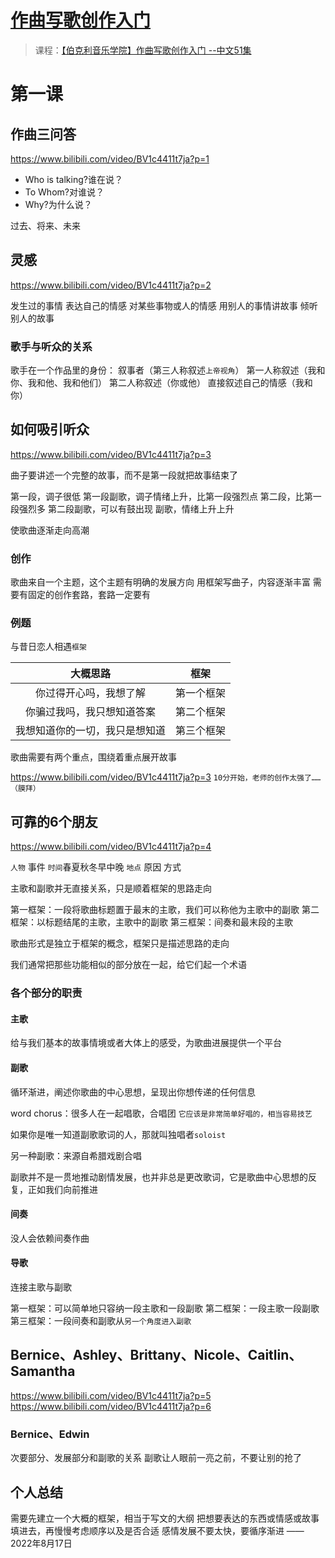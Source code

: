 # [作曲写歌创作入门](https://github.com/noteMay/noteMay.github.io/issues/19)

> 课程：[【伯克利音乐学院】作曲写歌创作入门 --中文51集](https://www.bilibili.com/video/BV1c4411t7ja)

# 第一课

## 作曲三问答

<https://www.bilibili.com/video/BV1c4411t7ja?p=1>

- Who is talking?谁在说？
- To Whom?对谁说？
- Why?为什么说？

过去、将来、未来

## 灵感

<https://www.bilibili.com/video/BV1c4411t7ja?p=2>

发生过的事情
表达自己的情感
对某些事物或人的情感
用别人的事情讲故事
倾听别人的故事

### 歌手与听众的关系

歌手在一个作品里的身份：
叙事者（第三人称叙述`上帝视角`）
第一人称叙述（我和你、我和他、我和他们）
第二人称叙述（你或他）
直接叙述自己的情感（我和你）

## 如何吸引听众

<https://www.bilibili.com/video/BV1c4411t7ja?p=3>

曲子要讲述一个完整的故事，而不是第一段就把故事结束了

第一段，调子很低
第一段副歌，调子情绪上升，比第一段强烈点
第二段，比第一段强烈多
第二段副歌，可以有鼓出现
副歌，情绪上升上升

使歌曲逐渐走向高潮

### 创作

歌曲来自一个主题，这个主题有明确的发展方向
用框架写曲子，内容逐渐丰富
需要有固定的创作套路，套路一定要有

### 例题

与昔日恋人相遇`框架`

|大概思路|框架|
|:---:|:---:|
|你过得开心吗，我想了解|第一个框架|
|你骗过我吗，我只想知道答案|第二个框架|
|我想知道你的一切，我只是想知道|第三个框架|

歌曲需要有两个重点，围绕着重点展开故事

<https://www.bilibili.com/video/BV1c4411t7ja?p=3>
`10分开始，老师的创作太强了……（膜拜）`

## 可靠的6个朋友

<https://www.bilibili.com/video/BV1c4411t7ja?p=4>

`人物`
事件
`时间`春夏秋冬早中晚
`地点`
原因
方式

主歌和副歌并无直接关系，只是顺着框架的思路走向

第一框架：一段将歌曲标题置于最末的主歌，我们可以称他为主歌中的副歌
第二框架：以标题结尾的主歌，主歌中的副歌
第三框架：间奏和最末段的主歌

歌曲形式是独立于框架的概念，框架只是描述思路的走向

我们通常把那些功能相似的部分放在一起，给它们起一个术语

### 各个部分的职责

#### 主歌

给与我们基本的故事情境或者大体上的感受，为歌曲进展提供一个平台

#### 副歌

循环渐进，阐述你歌曲的中心思想，呈现出你想传递的任何信息

word chorus：很多人在一起唱歌，合唱团
`它应该是非常简单好唱的，相当容易技艺`

如果你是唯一知道副歌歌词的人，那就叫独唱者`soloist`

另一种副歌：来源自希腊戏剧合唱

副歌并不是一贯地推动剧情发展，也并非总是更改歌词，它是歌曲中心思想的反复，正如我们向前推进

#### 间奏

没人会依赖间奏作曲

#### 导歌

连接主歌与副歌

第一框架：可以简单地只容纳一段主歌和一段副歌
第二框架：一段主歌一段副歌
第三框架：一段间奏和副歌从`另一个角度进入副歌`

## Bernice、Ashley、Brittany、Nicole、Caitlin、Samantha

<https://www.bilibili.com/video/BV1c4411t7ja?p=5>
<https://www.bilibili.com/video/BV1c4411t7ja?p=6>

### Bernice、Edwin

次要部分、发展部分和副歌的关系
副歌让人眼前一亮之前，不要让别的抢了

## 个人总结

需要先建立一个大概的框架，相当于写文的大纲
把想要表达的东西或情感或故事填进去，再慢慢考虑顺序以及是否合适
感情发展不要太快，要循序渐进
        ——2022年8月17日